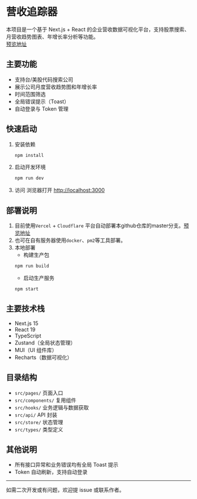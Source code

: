 # 营收追踪器
 
本项目是一个基于 Next.js + React 的企业营收数据可视化平台，支持股票搜索、月营收趋势图表、年增长率分析等功能。    
[预览地址](https://www.laidoulaile.fun/)  
## 主要功能
- 支持台/美股代码搜索公司
- 展示公司月度营收趋势图和年增长率
- 时间范围筛选
- 全局错误提示（Toast）
- 自动登录与 Token 管理

## 快速启动
1. 安装依赖
   ```bash
   npm install
   ```
2. 启动开发环境
   ```bash
   npm run dev
   ```
3. 访问
   浏览器打开 [http://localhost:3000](http://localhost:3000)

## 部署说明
1. 目前使用`Vercel` + `Cloudflare` 平台自动部署本github仓库的master分支。[预览地址](https://www.laidoulaile.fun/)
2. 也可在自有服务器使用`docker`、`pm2`等工具部署。
3. 本地部署
   - 构建生产包
   ```bash
   npm run build
   ```
   - 启动生产服务
   ```bash
   npm start
   ```

## 主要技术栈
- Next.js 15
- React 19
- TypeScript
- Zustand（全局状态管理）
- MUI（UI 组件库）
- Recharts（数据可视化）

## 目录结构
- `src/pages/`      页面入口
- `src/components/` 复用组件
- `src/hooks/`      业务逻辑与数据获取
- `src/api/`        API 封装
- `src/store/`      状态管理
- `src/types/`      类型定义

## 其他说明
- 所有接口异常和业务错误均有全局 Toast 提示
- Token 自动刷新，支持自动登录

---
如需二次开发或有问题，欢迎提 issue 或联系作者。

